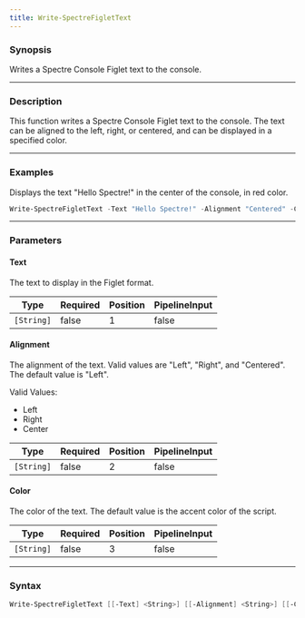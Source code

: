 ```yaml
---
title: Write-SpectreFigletText
---
```








### Synopsis
Writes a Spectre Console Figlet text to the console.



---


### Description

This function writes a Spectre Console Figlet text to the console. The text can be aligned to the left, right, or centered, and can be displayed in a specified color.



---


### Examples
Displays the text "Hello Spectre!" in the center of the console, in red color.

```powershell
Write-SpectreFigletText -Text "Hello Spectre!" -Alignment "Centered" -Color "Red"
```


---


### Parameters
#### **Text**

The text to display in the Figlet format.






|Type      |Required|Position|PipelineInput|
|----------|--------|--------|-------------|
|`[String]`|false   |1       |false        |



#### **Alignment**

The alignment of the text. Valid values are "Left", "Right", and "Centered". The default value is "Left".



Valid Values:

* Left
* Right
* Center






|Type      |Required|Position|PipelineInput|
|----------|--------|--------|-------------|
|`[String]`|false   |2       |false        |



#### **Color**

The color of the text. The default value is the accent color of the script.






|Type      |Required|Position|PipelineInput|
|----------|--------|--------|-------------|
|`[String]`|false   |3       |false        |





---


### Syntax
```powershell
Write-SpectreFigletText [[-Text] <String>] [[-Alignment] <String>] [[-Color] <String>] [<CommonParameters>]
```


